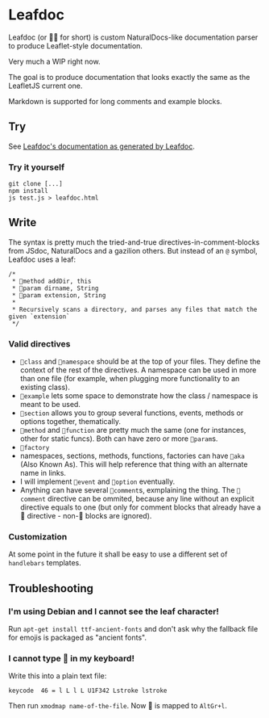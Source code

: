
# Leafdoc


Leafdoc (or 🍂📄 for short) is custom NaturalDocs-like documentation parser to produce Leaflet-style documentation.

Very much a WIP right now.

The goal is to produce documentation that looks exactly the same as the LeafletJS current one.

Markdown is supported for long comments and example blocks.


## Try


See [Leafdoc's documentation as generated by Leafdoc](http://ivansanchez.github.io/Leafdoc/doc.html).


### Try it yourself

```
git clone [...]
npm install
js test.js > leafdoc.html
```


## Write

The syntax is pretty much the tried-and-true directives-in-comment-blocks from JSdoc, NaturalDocs and a gazilion others. But instead of an `@` symbol, Leafdoc uses a leaf:

```
/*
 * 🍂method addDir, this
 * 🍂param dirname, String
 * 🍂param extension, String
 *
 * Recursively scans a directory, and parses any files that match the given `extension`
 */
```


### Valid directives

* `🍂class` and `🍂namespace` should be at the top of your files. They define the context of the rest of the directives. A namespace can be used in more than one file (for example, when plugging more functionality to an existing class).
* `🍂example` lets some space to demonstrate how the class / namespace is meant to be used.
* `🍂section` allows you to group several functions, events, methods or options together, thematically.
* `🍂method` and `🍂function` are pretty much the same (one for instances, other for static funcs). Both can have zero or more `🍂param`s.
* `🍂factory`
* namespaces, sections, methods, functions, factories can have `🍂aka` (Also Known As). This will help reference that thing with an alternate name in links.
* I will implement `🍂event` and `🍂option` eventually.
* Anything can have several `🍂comment`s, exmplaining the thing. The `🍂comment` directive can be ommited, because any line without an explicit directive equals to one (but only for comment blocks that already have a 🍂 directive - non-🍂 blocks are ignored).


### Customization

At some point in the future it shall be easy to use a different set of `handlebars` templates.


## Troubleshooting

### I'm using Debian and I cannot see the leaf character!

Run `apt-get install ttf-ancient-fonts` and don't ask why the fallback file for emojis is packaged as "ancient fonts".

### I cannot type 🍂 in my keyboard!

Write this into a plain text file:

```
keycode  46 = l L l L U1F342 Lstroke lstroke
```

Then run `xmodmap name-of-the-file`. Now 🍂 is mapped to `AltGr+l`.
